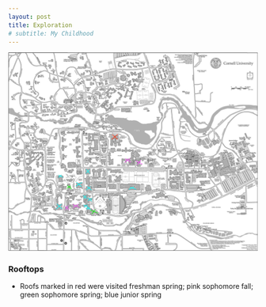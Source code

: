 ```yaml
---
layout: post
title: Exploration
# subtitle: My Childhood
---
```


![roofs](/assets/img/cornell_roofs.jpg)

### Rooftops
* Roofs marked in red were visited freshman spring; pink sophomore fall; green sophomore spring; blue junior spring
<!-- * I have also visited the following rooftops:
    * Graduate Roosevelt Island (Hotel)
    * Contrary Capital (Office Space) -->